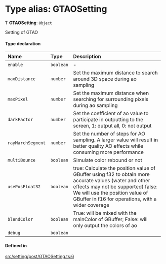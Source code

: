 # Type alias: GTAOSetting

Ƭ **GTAOSetting**: `Object`

Setting of GTAO

#### Type declaration

| Name | Type | Description |
| :------ | :------ | :------ |
| `enable` | `boolean` | - |
| `maxDistance` | `number` | Set the maximum distance to search around 3D space during ao sampling |
| `maxPixel` | `number` | Set the maximum distance when searching for surrounding pixels during ao sampling |
| `darkFactor` | `number` | Set the coefficient of ao value to participate in outputting to the screen, 1: output all, 0: not output |
| `rayMarchSegment` | `number` | Set the number of steps for AO sampling. A larger value will result in better quality AO effects while consuming more performance |
| `multiBounce` | `boolean` | Simulate color rebound or not |
| `usePosFloat32` | `boolean` | true: Calculate the position value of GBuffer using f32 to obtain more accurate values (water and other effects may not be supported) false: We will use the position value of GBuffer in f16 for operations, with a wider coverage |
| `blendColor` | `boolean` | True: will be mixed with the mainColor of GBuffer; False: will only output the colors of ao |
| `debug` | `boolean` |  |

#### Defined in

[src/setting/post/GTAOSetting.ts:6](https://github.com/Orillusion/orillusion/blob/main/src/setting/post/GTAOSetting.ts#L6)
